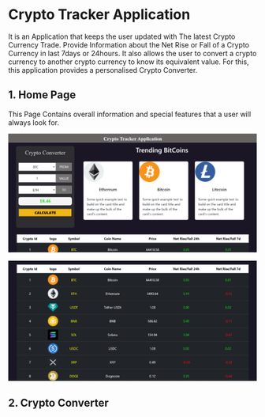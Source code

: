 # Crypto Tracker Application 
It is an Application that keeps the user updated with The latest Crypto Currency Trade. Provide Information about the Net Rise or Fall of a Crypto Currency in last 7days or 24hours.
It also allows the user to convert a crypto currency to another crypto currency to know its equivalent value. For this, this application provides a personalised Crypto Converter.

## 1. Home Page
This Page Contains overall information and special features that a user will always look for.

![](https://github.com/Abhiraj-Sardar/NewsBytes-Assessment/blob/master/Output/page1.png)

![](https://github.com/Abhiraj-Sardar/NewsBytes-Assessment/blob/master/Output/page2.png)

## 2. Crypto Converter
